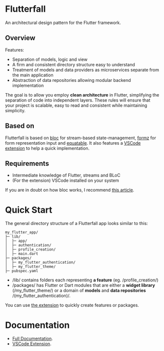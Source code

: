 # Flutterfall

An architectural design pattern for the Flutter framework.

## Overview

Features:
- Separation of models, logic and view
- A firm and consistent directory structure easy to understand
- Treatment of models and data providers as microservices separate from the main application
- Abstraction of data repositories allowing modular backend implementation

The goal is to allow you employ **clean architecture** in Flutter, simplifying the separation of code into independent layers. These rules will ensure that your project is scalable, easy to read and consistent while maintaining simplicity.

## Based on

Flutterfall is based on [bloc](https://pub.dev/packages/flutter_bloc) for stream-based state-management, [formz](https://pub.dev/packages/formz) for form representation input and [equatable](https://pub.dev/packages/equatable). It also features a [VSCode extension](https://github.com/nathanielxd/flutterfall/tree/master/extensions/vscode) to help a quick implementation.

## Requirements

- Intermediate knowledge of Flutter, streams and BLoC
- (For the extension) VSCode installed on your system

If you are in doubt on how bloc works, I recommend [this article](https://www.didierboelens.com/2018/08/reactive-programming-streams-bloc/).

# Quick Start

The general directory structure of a Flutterfall app looks similar to this:

```
my_flutter_app/
├─ lib/
│  ├─ app/
│  ├─ authentication/
│  ├─ profile_creation/
│  ├─ main.dart
├─ packages/
│  ├─ my_flutter_authentication/
│  ├─ my_flutter_theme/
├─ pubspec.yaml
```

* /lib/ contains folders each representing **a feature** (eg. /profile_creation/)
* /packages/ has Flutter or Dart modules that are either a **widget library** (/my_flutter_theme/) or a domain of **models** and **data repositories** /(my_flutter_authentication)/.

You can use [the extension](https://github.com/nathanielxd/flutterfall/tree/master/extensions/vscode) to quickly create features or packages.

# Documentation

- [Full Documentation](https://github.com/nathanielxd/flutterfall/master/docs/DOCS.md).
- [VSCode Extension](https://github.com/nathanielxd/flutterfall/tree/master/extensions/vscode).